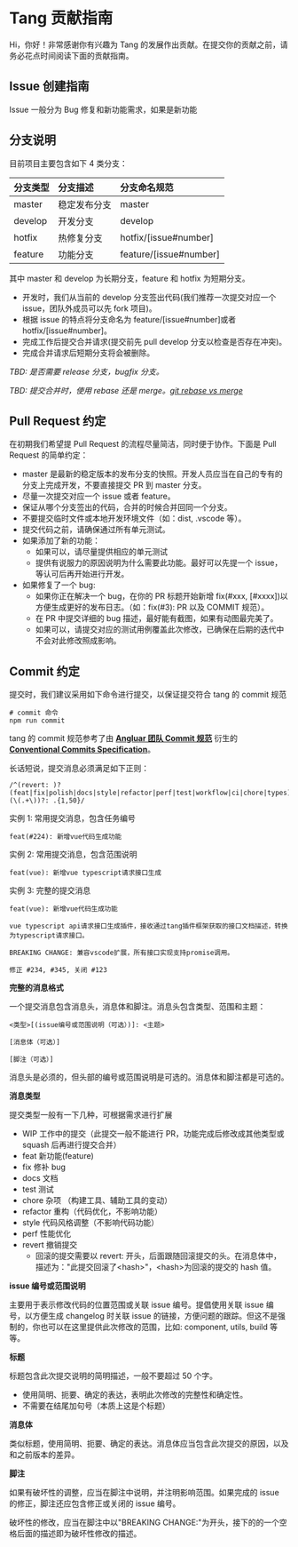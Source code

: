 # Tang 贡献指南

Hi，你好！非常感谢你有兴趣为 Tang 的发展作出贡献。在提交你的贡献之前，请务必花点时间阅读下面的贡献指南。

## Issue 创建指南

Issue 一般分为 Bug 修复和新功能需求，如果是新功能

## 分支说明

目前项目主要包含如下 4 类分支：

| 分支类型 | 分支描述     | 分支命名规范           |
| :------- | :----------- | :--------------------- |
| master   | 稳定发布分支 | master                 |
| develop  | 开发分支     | develop                |
| hotfix   | 热修复分支   | hotfix/[issue#number]  |
| feature  | 功能分支     | feature/[issue#number] |

其中 master 和 develop 为长期分支，feature 和 hotfix 为短期分支。

- 开发时，我们从当前的 develop 分支签出代码(我们推荐一次提交对应一个 issue，团队外成员可以先 fork 项目)。
- 根据 issue 的特点将分支命名为 feature/[issue#number]或者 hotfix/[issue#number]。
- 完成工作后提交合并请求(提交前先 pull develop 分支以检查是否存在冲突)。
- 完成合并请求后短期分支将会被删除。

_TBD: 是否需要 release 分支，bugfix 分支。_

_TBD: 提交合并时，使用 rebase 还是 merge。[git rebase vs merge](https://zhuanlan.zhihu.com/p/103084402)_

## Pull Request 约定

在初期我们希望提 Pull Request 的流程尽量简洁，同时便于协作。下面是 Pull Request 的简单约定：

- master 是最新的稳定版本的发布分支的快照。开发人员应当在自己的专有的分支上完成开发，不要直接提交 PR 到 master 分支。
- 尽量一次提交对应一个 issue 或者 feature。
- 保证从哪个分支签出的代码，合并的时候合并回同一个分支。
- 不要提交临时文件或本地开发环境文件（如：dist, .vscode 等）。
- 提交代码之前，请确保通过所有单元测试。
- 如果添加了新的功能：
  - 如果可以，请尽量提供相应的单元测试
  - 提供有说服力的原因说明为什么需要此功能。最好可以先提一个 issue，等认可后再开始进行开发。
- 如果修复了一个 bug:
  - 如果你正在解决一个 bug，在你的 PR 标题开始新增 fix(#xxx, [#xxxx])以方便生成更好的发布日志。（如：fix(#3): PR 以及 COMMIT 规范）。
  - 在 PR 中提交详细的 bug 描述，最好能有截图，如果有动图最完美了。
  - 如果可以，请提交对应的测试用例覆盖此次修改，已确保在后期的迭代中不会对此修改照成影响。

## Commit 约定

提交时，我们建议采用如下命令进行提交，以保证提交符合 tang 的 commit 规范

```
# commit 命令
npm run commit
```

tang 的 commit 规范参考了由 **[Angluar 团队 Commit 规范](https://github.com/angular/angular.js/blob/master/DEVELOPERS.md#-git-commit-guidelines)** 衍生的 **[Conventional Commits Specification](https://www.conventionalcommits.org/en/v1.0.0/)**。

长话短说，提交消息必须满足如下正则：

```
/^(revert: )?(feat|fix|polish|docs|style|refactor|perf|test|workflow|ci|chore|types)(\(.+\))?: .{1,50}/
```

实例 1: 常用提交消息，包含任务编号

```
feat(#224): 新增vue代码生成功能
```

实例 2: 常用提交消息，包含范围说明

```
feat(vue): 新增vue typescript请求接口生成
```

实例 3: 完整的提交消息

```
feat(vue): 新增vue代码生成功能

vue typescript api请求接口生成插件，接收通过tang插件框架获取的接口文档描述，转换为typescript请求接口。

BREAKING CHANGE: 兼容vscode扩展，所有接口实现支持promise调用。

修正 #234, #345, 关闭 #123
```

**完整的消息格式**

一个提交消息包含消息头，消息体和脚注。消息头包含类型、范围和主题：

```
<类型>[(issue编号或范围说明（可选）)]: <主题>

[消息体（可选）]

[脚注（可选）]

```

消息头是必须的，但头部的编号或范围说明是可选的。消息体和脚注都是可选的。

**消息类型**

提交类型一般有一下几种，可根据需求进行扩展

- WIP 工作中的提交（此提交一般不能进行 PR，功能完成后修改成其他类型或 squash 后再进行提交合并）
- feat 新功能(feature)
- fix 修补 bug
- docs 文档
- test 测试
- chore 杂项 （构建工具、辅助工具的变动）
- refactor 重构（代码优化，不影响功能）
- style 代码风格调整（不影响代码功能）
- perf 性能优化
- revert 撤销提交
  - 回滚的提交需要以 revert: 开头，后面跟随回滚提交的头。在消息体中，描述为："此提交回滚了\<hash>"，\<hash>为回滚的提交的 hash 值。

**issue 编号或范围说明**

主要用于表示修改代码的位置范围或关联 issue 编号。提倡使用关联 issue 编号，以方便生成 changelog 时关联 issue 的链接，方便问题的跟踪。但这不是强制的，你也可以在这里提供此次修改的范围，比如: component, utils, build 等等。

**标题**

标题包含此次提交说明的简明描述，一般不要超过 50 个字。

- 使用简明、扼要、确定的表达，表明此次修改的完整性和确定性。
- 不需要在结尾加句号（本质上这是个标题）

**消息体**

类似标题，使用简明、扼要、确定的表达。消息体应当包含此次提交的原因，以及和之前版本的差异。

**脚注**

如果有破坏性的调整，应当在脚注中说明，并注明影响范围。如果完成的 issue 的修正，脚注还应包含修正或关闭的 issue 编号。

破坏性的修改，应当在脚注中以"BREAKING CHANGE:"为开头，接下的的一个空格后面的描述即为破坏性修改的描述。
